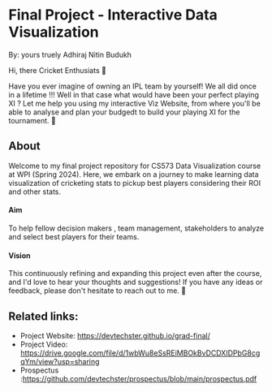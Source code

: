 Final Project - Interactive Data Visualization
===
By: yours truely Adhiraj Nitin Budukh
<bk>

Hi, there Cricket Enthusiats :wave:

Have you ever imagine of owning an IPL team by yourself! We all did once in a lifetime !!!
Well in that case what would have been your perfect playing XI ? Let me help you using my interactive Viz Website, from where
you'll be able to analyse and plan your budgedt to build your playing XI for the tournament.
:tada:

## About
Welcome to my final project repository for CS573 Data Visualization course at WPI (Spring 2024). Here, we embark on a journey to make learning data visualization of cricketing stats to pickup best players considering their ROI and other stats.

#### Aim
To help fellow decision makers , team management, stakeholders to analyze and select best players for their teams.

#### Vision
This continuously refining and expanding this project even after the course, and I'd love to hear your thoughts and suggestions! If you have any ideas or feedback, please don't hesitate to reach out to me. :eyes:


## Related links:
* Project Website: 
https://devtechster.github.io/grad-final/
* Project Video: https://drive.google.com/file/d/1wbWu8eSsREiMBOkBvDCDXIDPbG8cgqYm/view?usp=sharing
* Prospectus :https://github.com/devtechster/prospectus/blob/main/prospectus.pdf
